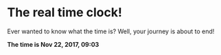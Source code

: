 # The real time clock!

Ever wanted to know what the time is? Well, your journey is about to end!

**The time is Nov 22, 2017, 09:03**